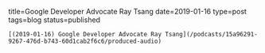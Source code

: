 
title=Google Developer Advocate Ray Tsang
date=2019-01-16
type=post
tags=blog
status=published
~~~~~~
[(2019-01-16) Google Developer Advocate Ray Tsang](/podcasts/15a96291-9267-476d-b743-60d1cab2f6c6/produced-audio) 
            